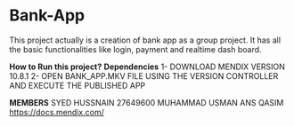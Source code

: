 # Bank-App
This project actually is a creation of bank app as a group project. It has all the basic functionalities like login, payment and realtime dash board.

**How to Run this project?**
**Dependencies**
1- DOWNLOAD MENDIX VERSION 10.8.1 
2- OPEN BANK_APP.MKV FILE USING THE VERSION CONTROLLER AND EXECUTE THE PUBLISHED APP

**MEMBERS**
SYED HUSSNAIN 27649600
MUHAMMAD USMAN
ANS
QASIM
https://docs.mendix.com/
